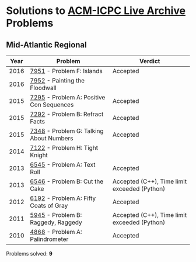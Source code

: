 # Solutions to [ACM-ICPC Live Archive](https://icpcarchive.ecs.baylor.edu) Problems

## Mid-Atlantic Regional
| Year | Problem                                  | Verdict                                  |
| ---- | ---------------------------------------- | ---------------------------------------- |
| 2016 | [7951](https://github.com/kantuni/ACM-ICPC/tree/master/7951) - Problem F: Islands | Accepted                                 |
| 2016 | [7952](https://github.com/kantuni/ACM-ICPC/tree/master/7952) - Painting the Floodwall |                                          |
| 2015 | [7295](https://github.com/kantuni/ACM-ICPC/tree/master/7295) - Problem A: Positive Con Sequences | Accepted                                 |
| 2015 | [7292](https://github.com/kantuni/ACM-ICPC/tree/master/7292) - Problem B: Refract Facts | Accepted                                 |
| 2015 | [7348](https://github.com/kantuni/ACM-ICPC/tree/master/7348) - Problem G: Talking About Numbers | Accepted                                 |
| 2014 | [7122](https://github.com/kantuni/ACM-ICPC/tree/master/7122) - Problem H: Tight Knight |                                          |
| 2013 | [6545](https://github.com/kantuni/ACM-ICPC/tree/master/6545) - Problem A: Text Roll | Accepted                                 |
| 2013 | [6546](https://github.com/kantuni/ACM-ICPC/tree/master/6546) - Problem B: Cut the Cake | Accepted (C++), Time limit exceeded (Python) |
| 2012 | [6192](https://github.com/kantuni/ACM-ICPC/tree/master/6192) - Problem A: Fifty Coats of Gray | Accepted                                 |
| 2011 | [5945](https://github.com/kantuni/ACM-ICPC/tree/master/5945) - Problem B: Raggedy, Raggedy | Accepted (C++), Time limit exceeded (Python) |
| 2010 | [4868](https://github.com/kantuni/ACM-ICPC/tree/master/4868) - Problem A: Palindrometer | Accepted                                 |

Problems solved: **9**
